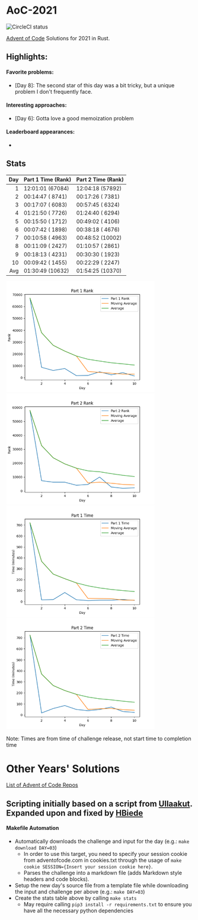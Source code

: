# AoC-2021
![CircleCI status](https://circleci.com/gh/hbiede/AoC-2020.svg?style=svg)

[Advent of Code](https://adventofcode.com) Solutions for 2021 in Rust.

## Highlights:

#### Favorite problems:

* [Day 8]: The second star of this day was a bit tricky, but a unique problem I don't frequently face.

#### Interesting approaches:

* [Day 6]: Gotta love a good memoization problem

#### Leaderboard appearances:

* 

## Stats
| Day | Part 1 Time (Rank) | Part 2 Time (Rank) |
| --: | ------------------ | ------------------ |
|   1 | 12:01:01 (67084)   | 12:04:18 (57892)   |
|   2 | 00:14:47 ( 8741)   | 00:17:26 ( 7381)   |
|   3 | 00:17:07 ( 6083)   | 00:57:45 ( 6324)   |
|   4 | 01:21:50 ( 7726)   | 01:24:40 ( 6294)   |
|   5 | 00:15:50 ( 1712)   | 00:49:02 ( 4106)   |
|   6 | 00:07:42 ( 1898)   | 00:38:18 ( 4676)   |
|   7 | 00:10:58 ( 4963)   | 00:48:52 (10002)   |
|   8 | 00:11:09 ( 2427)   | 01:10:57 ( 2861)   |
|   9 | 00:18:13 ( 4231)   | 00:30:30 ( 1923)   |
|  10 | 00:09:42 ( 1455)   | 00:22:29 ( 2247)   |
| Avg | 01:30:49 (10632)   | 01:54:25 (10370)   |


<!--suppress CheckImageSize -->
<img alt="Part 1 Rank" src="statsImages/part1rank.png" width=400> <img alt="Part 2 Rank" src="statsImages/part2rank.png" width=400>
<img alt="Part 1 Time Stats" src="statsImages/part1time.png" width=400> <img alt="Part 2 Time Stats" src="statsImages/part2time.png" width=400>

Note: Times are from time of challenge release, not start time to completion time

# Other Years' Solutions
[List of Advent of Code Repos](https://github.com/hbiede/hbiede/blob/main/aoc.md)

## Scripting initially based on a script from [Ullaakut](https://github.com/Ullaakut/aoc19). Expanded upon and fixed by [HBiede](https://github.com/hbiede)
#### Makefile Automation
* Automatically downloads the challenge and input for the day (e.g.: `make download DAY=03`)
  * In order to use this target, you need to specify your session cookie from adventofcode.com in cookies.txt through the usage of `make cookie SESSION={Insert your session cookie here}`.
  * Parses the challenge into a markdown file (adds Markdown style headers and code blocks).
* Setup the new day's source file from a template file while downloading the input and challenge per above (e.g.: `make DAY=03`)
* Create the stats table above by calling `make stats`
  * May require calling `pip3 install -r requirements.txt` to ensure you have all the necessary python dependencies
